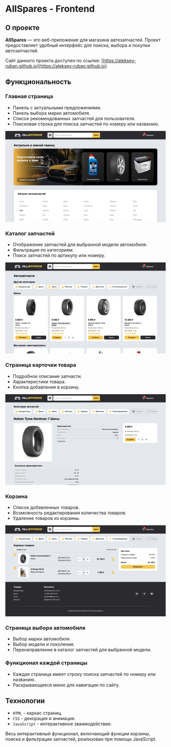 # AllSpares - Frontend

## О проекте
**AllSpares** — это веб-приложение для магазина автозапчастей. Проект предоставляет удобный интерфейс для поиска, выбора и покупки автозапчастей.

Сайт данного проекта доступен по ссылке: [https://aleksey-ruban.github.io](https://aleksey-ruban.github.io)


## Функциональность

### Главная страница
- Панель с актуальными предложениями.
- Панель выбора марки автомобиля.
- Список рекомендованных запчастей для пользователя.
- Поисковая строка для поиска запчастей по номеру или названию.

![Главная страница](demo/mainPage.png)

### Каталог запчастей
- Отображение запчастей для выбранной модели автомобиля.
- Фильтрация по категориям.
- Поиск запчастей по артикулу или номеру.

![Каталог запчастей](demo/tiresPage.png)

### Страница карточки товара
- Подробное описание запчасти.
- Характеристики товара.
- Кнопка добавления в корзину.

![Страница карточки товара](demo/cardInfoPage.png)

### Корзина
- Список добавленных товаров.
- Возможность редактирования количества товаров.
- Удаление товаров из корзины.

![Корзина](demo/cartPage.png)

### Страница выбора автомобиля
- Выбор марки автомобиля.
- Выбор модели и поколения.
- Перенаправление в каталог запчастей для выбранной модели.

### Функционал каждой страницы
- Каждая страница имеет строку поиска запчастей по номеру или названию.
- Раскрывающееся меню для навигации по сайту.



## Технологии
- `HTML` - каркас страниц.
- `CSS` - декорация и анимация.
- `JavaScript` - интерактивное зваимодействие.

Весь интерактивный функционал, включающий функции корзины, поиска и фильтрации запчастей, реализован при помощи JavaScript.
